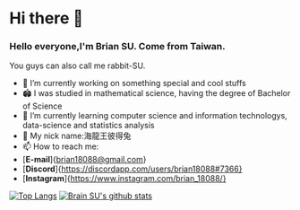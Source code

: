 # Hi there 👋

### Hello everyone,I'm Brian SU. Come from Taiwan.
You guys can also call me rabbit-SU.
- 🔭 I’m currently working on something special and cool stuffs
- 🏟  I was studied in mathematical science, having the degree of Bachelor of Science 
- 🌱 I’m currently learning computer science and information technologys, data-science and statistics analysis
- 🐰 My nick name:海龍王彼得兔
- 📫 How to reach me:
- [**E-mail**]{brian18088@gmail.com}  
- [**Discord**]{https://discordapp.com/users/brian18088#7366}
- [**Instagram**]{https://www.instagram.com/brian_18088/}


[![Top Langs](https://github-readme-stats.vercel.app/api/top-langs/?username=brian09088)](https://github.com/brian09088/github-readme-stats)
[![Brain SU's github stats](https://github-readme-stats.vercel.app/api?username=brian09088)](https://github.com/brian09088/github-readme-stats)
